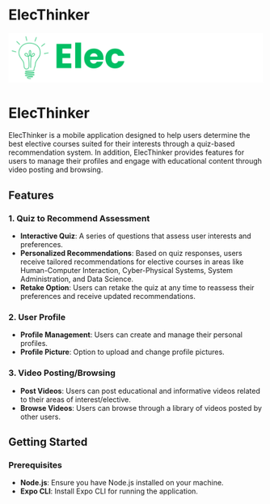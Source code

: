 # ElecThinker

![ElecThinker Logo](assets/images/logo.png)

# ElecThinker

ElecThinker is a mobile application designed to help users determine the best elective courses suited for their interests through a quiz-based recommendation system. In addition, ElecThinker provides features for users to manage their profiles and engage with educational content through video posting and browsing.

## Features

### 1. Quiz to Recommend Assessment
- **Interactive Quiz**: A series of questions that assess user interests and preferences.
- **Personalized Recommendations**: Based on quiz responses, users receive tailored recommendations for elective courses in areas like Human-Computer Interaction, Cyber-Physical Systems, System Administration, and Data Science.
- **Retake Option**: Users can retake the quiz at any time to reassess their preferences and receive updated recommendations.

### 2. User Profile
- **Profile Management**: Users can create and manage their personal profiles.
- **Profile Picture**: Option to upload and change profile pictures.

### 3. Video Posting/Browsing
- **Post Videos**: Users can post educational and informative videos related to their areas of interest/elective.
- **Browse Videos**: Users can browse through a library of videos posted by other users.

## Getting Started

### Prerequisites
- **Node.js**: Ensure you have Node.js installed on your machine.
- **Expo CLI**: Install Expo CLI for running the application.
